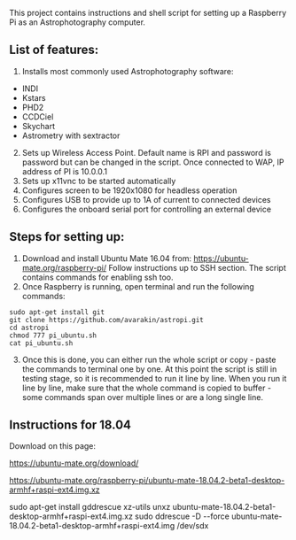 This project contains instructions and shell script for setting up a Raspberry Pi as an Astrophotography computer.

## List of features:
1. Installs most commonly used Astrophotography software:
* INDI
* Kstars
* PHD2
* CCDCiel
* Skychart
* Astrometry with sextractor
2. Sets up Wireless Access Point. Default name is RPI and password is password but can be changed in the script. Once connected to WAP,  IP address of PI is 10.0.0.1
3. Sets up x11vnc to be started automatically
4. Configures screen to be 1920x1080 for headless operation
5. Configures USB to provide up to 1A of current to connected devices
6. Configures the onboard serial port for controlling an external device

## Steps for setting up:
1. Download and install Ubuntu Mate 16.04 from:
https://ubuntu-mate.org/raspberry-pi/
Follow instructions up to SSH section. The script contains commands for enabling ssh too. 
2. Once Raspberry is running, open terminal and run the following commands:
```
sudo apt-get install git
git clone https://github.com/avarakin/astropi.git
cd astropi
chmod 777 pi_ubuntu.sh
cat pi_ubuntu.sh
```

3. Once this is done, you can either run the whole script or copy - paste the commands to terminal one by one. At this point the script is still in testing stage, so it is recommended to run it line by line. When you run it line by line, make sure that the whole command is copied to buffer - some commands span over multiple lines or are a long single line.


## Instructions for 18.04

Download on this page:

https://ubuntu-mate.org/download/

https://ubuntu-mate.org/raspberry-pi/ubuntu-mate-18.04.2-beta1-desktop-armhf+raspi-ext4.img.xz

sudo apt-get install gddrescue xz-utils
unxz ubuntu-mate-18.04.2-beta1-desktop-armhf+raspi-ext4.img.xz
sudo ddrescue -D --force ubuntu-mate-18.04.2-beta1-desktop-armhf+raspi-ext4.img /dev/sdx
